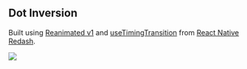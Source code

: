 ## Dot Inversion

Built using [Reanimated v1](https://docs.swmansion.com/react-native-reanimated/docs/) and [useTimingTransition](https://wcandillon.github.io/react-native-redash/transitions#withtimingtransition) from [React Native Redash](https://wcandillon.github.io/react-native-redash/).

![](https://media.giphy.com/media/ihl2RT5JgZwg7LjJy2/giphy.gif)

